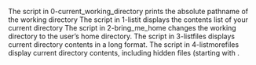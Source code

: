 The script in 0-current_working_directory prints the absolute pathname of the working directory
The script in 1-listit displays the contents list of your current directory
The script in 2-bring_me_home changes the working directory to the user’s home directory.
The script in 3-listfiles displays current directory contents in a long format.
The script in 4-listmorefiles display current directory contents, including hidden files (starting with .
